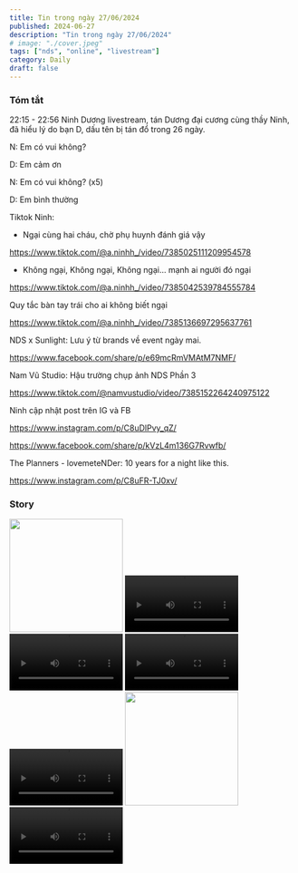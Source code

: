 ```yaml
---
title: Tin trong ngày 27/06/2024
published: 2024-06-27
description: "Tin trong ngày 27/06/2024"
# image: "./cover.jpeg"
tags: ["nds", "online", "livestream"]
category: Daily
draft: false
---
```


### Tóm tắt


22:15 - 22:56 Ninh Dương livestream, tán Dương đại cương cùng thầy Ninh, đã hiểu lý do bạn D, dấu tên bị tán đổ trong 26 ngày.


N: Em có vui không?

D: Em cảm ơn 

N: Em có vui không? (x5)

D: Em bình thường 


Tiktok Ninh:

- Ngại cùng hai cháu, chờ phụ huynh đánh giá vậy

https://www.tiktok.com/@a.ninhh_/video/7385025111209954578

- Không ngại, Không ngại, Không ngại... mạnh ai người đó ngại

https://www.tiktok.com/@a.ninhh_/video/7385042539784555784

Quy tắc bàn tay trái cho ai không biết ngại

https://www.tiktok.com/@a.ninhh_/video/7385136697295637761


NDS x Sunlight: Lưu ý từ brands về event ngày mai.

https://www.facebook.com/share/p/e69mcRmVMAtM7NMF/

Nam Vũ Studio: Hậu trường chụp ảnh NDS Phần 3

https://www.tiktok.com/@namvustudio/video/7385152264240975122


Ninh cập nhật post trên IG và FB 

https://www.instagram.com/p/C8uDlPvy_qZ/

https://www.facebook.com/share/p/kVzL4m136G7Rvwfb/

The Planners - lovemeteNDer: 10 years for a night like this.

https://www.instagram.com/p/C8uFR-TJ0xv/


### Story 

<img width="200" src="https://github.com/user-attachments/assets/2e1c6e7c-011e-4cc8-bc27-c40c61104309" />

<video width="200" controls>
  <source src="https://github.com/user-attachments/assets/7763bae0-4f0e-451d-848d-78038aaf7339" type="video/mp4">
</video>

<video width="200" controls>
  <source src="https://github.com/user-attachments/assets/2c21410b-b6b1-449a-af62-dd6d4dfd3cac" type="video/mp4">
</video>

<video width="200" controls>
  <source src="https://github.com/user-attachments/assets/9563caeb-3226-4a07-8854-00883a17ba5d" type="video/mp4">
</video>

<video width="200" controls>
  <source src="https://github.com/user-attachments/assets/0a0cdc9d-9939-43ad-82c3-87302972d452" type="video/mp4">
</video>

<img width="200" src="https://github.com/user-attachments/assets/00ac55ba-ca1e-4dbd-912d-4e872ee6ca19" />


<video width="200" controls>
  <source src="https://github.com/user-attachments/assets/9100677f-fd6e-440e-b41d-3a51a162fc04" type="video/mp4">
</video>

















